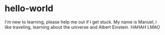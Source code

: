 # hello-world
I'm new to learning, please help me out if i get stuck. 
My name is Manuel, i like traveling, learning about the universe and Albert Einstein. 
HAHAH LMAO